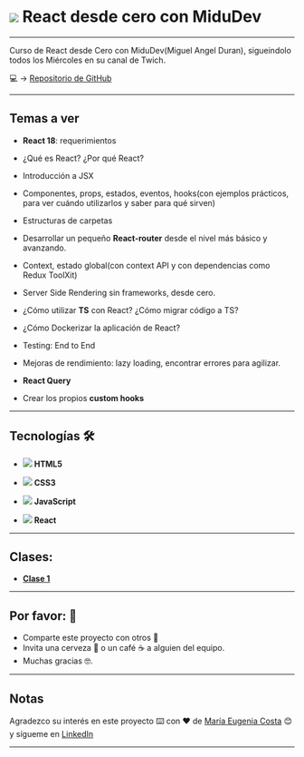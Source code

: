 # <img src="https://img.icons8.com/bubbles/80/null/react.png"/> React desde cero con MiduDev

---

Curso de React desde Cero con MiduDev(Miguel Angel Duran), sigueindolo todos los Miércoles en su canal de Twich.

:computer: -> [Repositorio de GitHub](https://github.com/midudev/aprendiendo-react)

---

## Temas a ver

- **React 18**: requerimientos

- ¿Qué es React? ¿Por qué React?

- Introducción a JSX

- Componentes, props, estados, eventos, hooks(con ejemplos prácticos, para ver cuándo utilizarlos y saber para qué sirven)

- Estructuras de carpetas

- Desarrollar un pequeño **React-router** desde el nivel más básico y avanzando.

- Context, estado global(con context API y con dependencias como Redux ToolXit)

- Server Side Rendering sin frameworks, desde cero.

- ¿Cómo utilizar **TS** con React? ¿Cómo migrar código a TS?

- ¿Cómo Dockerizar la aplicación de React?

- Testing: End to End

- Mejoras de rendimiento: lazy loading, encontrar errores para agilizar.

- **React Query**

- Crear los propios **custom hooks**

---

## Tecnologías 🛠️

- <img src="https://img.icons8.com/fluency/30/null/html-5.png"/> **HTML5**

- <img src="https://img.icons8.com/fluency/30/null/css3.png"/> **CSS3**

- <img src="https://img.icons8.com/color/30/null/javascript--v1.png"/> **JavaScript**

- <img src="https://img.icons8.com/officel/30/null/react.png"/> **React**

---

## Clases:

- [**Clase 1**](https://github.com/eugenia1984/React-desde-cero-con-MiduDev/blob/main/clase01.md)

---

## Por favor: 🎁

- Comparte este proyecto con otros 📢
- Invita una cerveza 🍺 o un café ☕ a alguien del equipo.
- Muchas gracias 🤓.

---

## Notas

Agradezco su interés en este proyecto ⌨️ con ❤️ de [María Eugenia Costa](https://github.com/eugenia1984) 😊 y sígueme en [LinkedIn](http://www.linkedin.com/in/maríaeugeniacosta)

---
